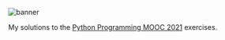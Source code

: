 ![banner](https://user-images.githubusercontent.com/63121998/134626060-4b3594e2-5505-4202-ab44-a7dcd2f842f6.jpg)

My solutions to the [Python Programming MOOC 2021](https://programming-21.mooc.fi/) exercises.
